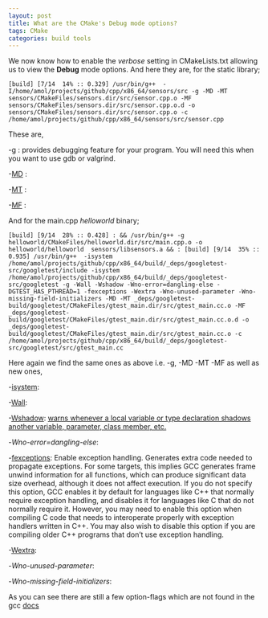 ```yaml
---
layout: post
title: What are the CMake's Debug mode options?
tags: CMake
categories: build tools
---
```


We now know how to enable the *verbose* setting in CMakeLists.txt allowing us to view the **Debug** mode options.
And here they are, for the static library;

`
[build] [7/14  14% :: 0.329] /usr/bin/g++  -I/home/amol/projects/github/cpp/x86_64/sensors/src -g -MD -MT sensors/CMakeFiles/sensors.dir/src/sensor.cpp.o -MF sensors/CMakeFiles/sensors.dir/src/sensor.cpp.o.d -o sensors/CMakeFiles/sensors.dir/src/sensor.cpp.o -c /home/amol/projects/github/cpp/x86_64/sensors/src/sensor.cpp
`

These are,

-[g](https://gcc.gnu.org/onlinedocs/gcc/Debugging-Options.html#Debugging-Options) : provides debugging feature for your program. You will need this when you want to use gdb or valgrind.     

-[MD](https://gcc.gnu.org/onlinedocs/gcc/Preprocessor-Options.html#Preprocessor-Options) :    

-[MT](https://gcc.gnu.org/onlinedocs/gcc/Preprocessor-Options.html#Preprocessor-Options) <target> :    
  
-[MF](https://gcc.gnu.org/onlinedocs/gcc/Preprocessor-Options.html#Preprocessor-Options) <file> :     
  
And for the main.cpp *helloworld* binary;

`
[build] [9/14  28% :: 0.428] : && /usr/bin/g++ -g  helloworld/CMakeFiles/helloworld.dir/src/main.cpp.o -o helloworld/helloworld  sensors/libsensors.a && :
[build] [9/14  35% :: 0.935] /usr/bin/g++  -isystem /home/amol/projects/github/cpp/x86_64/build/_deps/googletest-src/googletest/include -isystem /home/amol/projects/github/cpp/x86_64/build/_deps/googletest-src/googletest -g -Wall -Wshadow -Wno-error=dangling-else -DGTEST_HAS_PTHREAD=1 -fexceptions -Wextra -Wno-unused-parameter -Wno-missing-field-initializers -MD -MT _deps/googletest-build/googletest/CMakeFiles/gtest_main.dir/src/gtest_main.cc.o -MF _deps/googletest-build/googletest/CMakeFiles/gtest_main.dir/src/gtest_main.cc.o.d -o _deps/googletest-build/googletest/CMakeFiles/gtest_main.dir/src/gtest_main.cc.o -c /home/amol/projects/github/cpp/x86_64/build/_deps/googletest-src/googletest/src/gtest_main.cc
`

Here again we find the same ones as above i.e. -g, -MD -MT -MF as well as new ones,
  
-[isystem](https://gcc.gnu.org/onlinedocs/gcc/Directory-Options.html#Directory-Options):
  
-[Wall](https://gcc.gnu.org/onlinedocs/gcc/Warning-Options.html#Warning-Options):
  
-[Wshadow](https://gcc.gnu.org/onlinedocs/gcc/Warning-Options.html#Warning-Options): [warns whenever a local variable or type declaration shadows another variable, parameter, class member, etc.](https://bytes.usc.edu/cs104/wiki/gcc/)
  
-*Wno-error=dangling-else*:
  
-[fexceptions](https://gcc.gnu.org/onlinedocs/gcc/Code-Gen-Options.html#Code-Gen-Options): Enable exception handling. Generates extra code needed to propagate exceptions. For some targets, this implies GCC generates frame unwind information for all functions, which can produce significant data size overhead, although it does not affect execution. If you do not specify this option, GCC enables it by default for languages like C++ that normally require exception handling, and disables it for languages like C that do not normally require it. However, you may need to enable this option when compiling C code that needs to interoperate properly with exception handlers written in C++. You may also wish to disable this option if you are compiling older C++ programs that don’t use exception handling. 

-[Wextra](https://gcc.gnu.org/onlinedocs/gcc/Warning-Options.html#Warning-Options):

-*Wno-unused-parameter*:
  
-*Wno-missing-field-initializers*:
  
As you can see there are still a few option-flags which are not found in the gcc [docs](https://gcc.gnu.org/onlinedocs/gcc/Option-Summary.html)
  
